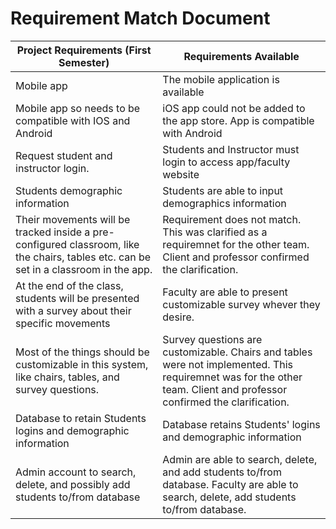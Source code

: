 # Requirement Match Document

Project Requirements (First Semester) | Requirements Available 
------------ | -------------
Mobile app | The mobile application is available
Mobile app so needs to be compatible with IOS and Android | iOS app could not be added to the app store. App is compatible with Android
Request student and instructor login. | Students and Instructor must login to access app/faculty website
Students demographic information | Students are able to input demographics information
Their movements will be tracked inside a pre-configured classroom, like the chairs, tables etc. can be set in a classroom in the app. | Requirement does not match. This was clarified as a requiremnet for the other team. Client and professor confirmed the clarification.
At the end of the class, students will be presented with a survey about their specific movements | Faculty are able to present customizable survey whever they desire.
Most of the things should be customizable in this system, like chairs, tables, and survey questions. | Survey questions are customizable. Chairs and tables were not implemented. This requiremnet was for the other team. Client and professor confirmed the clarification.
Database to retain Students logins and demographic information | Database retains Students' logins and demographic information 
Admin account to search, delete, and possibly add students to/from database | Admin are able to search, delete, and add students to/from database. Faculty are able to search, delete, add students to/from database.
